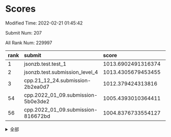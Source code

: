 # Scores

Modified Time: 2022-02-21 01:45:42

Submit Num: 207

All Rank Num: 229997

| rank |               submit               |       score        |       sigma        | pk_num |
| :--- | :--------------------------------- | :----------------- | :----------------- | :----- |
| 1    | jsonzb.test.test_1                 | 1013.6902491316374 | 0.7908922886290609 | 4447   |
| 2    | jsonzb.test.submission_level_4     | 1013.4305679453455 | 0.8620748227457388 | 4446   |
| 3    | cpp.21_12_24.submission-2b2ea0d7   | 1012.379424313816  | 0.7846324612030875 | 4447   |
| 54   | cpp.2022_01_09.submission-5b0e3de2 | 1005.4393010364411 | 0.7161245171117203 | 4442   |
| 56   | cpp.2022_01_09.submission-816672bd | 1004.8376733554127 | 0.7258622611114791 | 4444   |


<details>
<summary>全部</summary>

| rank |                 submit                 |       score        |       sigma        | pk_num |
| :--- | :------------------------------------- | :----------------- | :----------------- | :----- |
| 1    | jsonzb.test.test_1                     | 1013.6902491316374 | 0.7908922886290609 | 4447   |
| 2    | jsonzb.test.submission_level_4         | 1013.4305679453455 | 0.8620748227457388 | 4446   |
| 3    | cpp.21_12_24.submission-2b2ea0d7       | 1012.379424313816  | 0.7846324612030875 | 4447   |
| 4    | gobigger.level_3.submission_level_3_31 | 1011.5474361996318 | 0.7497490206390227 | 4444   |
| 5    | gobigger.level_3.submission_level_3_28 | 1011.3881277119015 | 0.7686041856508189 | 4447   |
| 6    | gobigger.level_3.submission_level_3_26 | 1011.3812795189247 | 0.7767907965040063 | 4450   |
| 7    | gobigger.level_3.submission_level_3_29 | 1011.2562037770609 | 0.7746071279305002 | 4447   |
| 8    | gobigger.level_3.submission_level_3_8  | 1011.2472023431084 | 0.7641992779361465 | 4442   |
| 9    | gobigger.level_3.submission_level_3_44 | 1011.026534755318  | 0.7754715059178372 | 4442   |
| 10   | gobigger.level_3.submission_level_3_40 | 1010.9567022960707 | 0.7608432626874742 | 4444   |
| 11   | gobigger.level_3.submission_level_3_1  | 1010.8994320241026 | 0.7566680371426489 | 4444   |
| 12   | gobigger.level_3.submission_level_3_37 | 1010.8514982540821 | 0.7556208458206357 | 4439   |
| 13   | gobigger.level_3.submission_level_3_46 | 1010.6859678083495 | 0.7809812821324075 | 4443   |
| 14   | gobigger.level_3.submission_level_3_4  | 1010.6012814825913 | 0.7524072584318208 | 4437   |
| 15   | gobigger.level_3.submission_level_3_41 | 1010.5403160954294 | 0.7534848442196858 | 4444   |
| 16   | gobigger.level_3.submission_level_3_5  | 1010.4602348077154 | 0.7509144225671475 | 4441   |
| 17   | gobigger.level_3.submission_level_3_39 | 1010.4554723936573 | 0.7512624900482796 | 4446   |
| 18   | gobigger.level_3.submission_level_3_48 | 1010.4444486073569 | 0.7746020813251285 | 4444   |
| 19   | gobigger.level_3.submission_level_3_15 | 1010.407756297452  | 0.7764514912189272 | 4448   |
| 20   | gobigger.level_3.submission_level_3_43 | 1010.320761940978  | 0.7942559621384825 | 4440   |
| 21   | gobigger.level_3.submission_level_3_14 | 1010.3040894972506 | 0.7837050266513289 | 4448   |
| 22   | gobigger.level_3.submission_level_3_36 | 1010.2344368913942 | 0.7750043392207155 | 4446   |
| 23   | gobigger.level_3.submission_level_3_30 | 1010.2273850092159 | 0.7661665454161287 | 4440   |
| 24   | gobigger.level_3.submission_level_3_33 | 1010.1993638549972 | 0.7470270902013019 | 4446   |
| 25   | gobigger.level_3.submission_level_3_2  | 1010.1993596966664 | 0.7733624126881894 | 4446   |
| 26   | gobigger.level_3.submission_level_3_17 | 1010.1804838159383 | 0.7408908769069079 | 4441   |
| 27   | gobigger.level_3.submission_level_3_0  | 1010.1242398242017 | 0.78942282236625   | 4438   |
| 28   | gobigger.level_3.submission_level_3_11 | 1010.0377756717572 | 0.747255499095279  | 4443   |
| 29   | gobigger.level_3.submission_level_3_42 | 1010.0338117313736 | 0.7587186698528192 | 4447   |
| 30   | gobigger.level_3.submission_level_3_6  | 1009.996066436141  | 0.7556002630381267 | 4444   |
| 31   | gobigger.level_3.submission_level_3_19 | 1009.9648716247609 | 0.760249163102104  | 4448   |
| 32   | gobigger.level_3.submission_level_3_22 | 1009.8553282246401 | 0.7535749924677249 | 4444   |
| 33   | gobigger.level_3.submission_level_3_16 | 1009.8286528910048 | 0.7423474223027343 | 4446   |
| 34   | gobigger.level_3.submission_level_3_35 | 1009.7787639688503 | 0.7783369035673235 | 4443   |
| 35   | gobigger.level_3.submission_level_3_9  | 1009.7730588925299 | 0.7457924433665171 | 4449   |
| 36   | gobigger.level_3.submission_level_3_27 | 1009.7449640660576 | 0.7478008178510247 | 4447   |
| 37   | gobigger.level_3.submission_level_3_13 | 1009.6116691175002 | 0.7437245943905075 | 4437   |
| 38   | gobigger.level_3.submission_level_3_18 | 1009.5835919300594 | 0.7576860430512095 | 4450   |
| 39   | gobigger.level_3.submission_level_3_25 | 1009.5679451279916 | 0.7420232351104921 | 4446   |
| 40   | gobigger.level_3.submission_level_3_24 | 1009.5579964443402 | 0.7242126610927494 | 4445   |
| 41   | gobigger.level_3.submission_level_3_12 | 1009.5117679868325 | 0.7649355851871252 | 4445   |
| 42   | gobigger.level_3.submission_level_3_34 | 1009.4796600095838 | 0.7541506037474988 | 4439   |
| 43   | gobigger.level_3.submission_level_3_21 | 1009.4324906159901 | 0.7409523331287028 | 4442   |
| 44   | gobigger.level_3.submission_level_3_20 | 1009.3760519200927 | 0.7624286179846618 | 4443   |
| 45   | gobigger.level_3.submission_level_3_10 | 1009.343614152853  | 0.7404178838284114 | 4446   |
| 46   | gobigger.level_3.submission_level_3_38 | 1009.2826614328604 | 0.7368383360095272 | 4450   |
| 47   | gobigger.level_3.submission_level_3_3  | 1009.2777399290334 | 0.7516439923805471 | 4446   |
| 48   | gobigger.level_3.submission_level_3_32 | 1009.0952916569013 | 0.7441271535133593 | 4445   |
| 49   | gobigger.level_3.submission_level_3_49 | 1009.0223763415389 | 0.7609377248570709 | 4446   |
| 50   | gobigger.level_3.submission_level_3_47 | 1008.6281115529177 | 0.7358221219649531 | 4444   |
| 51   | gobigger.level_3.submission_level_3_45 | 1008.5514678389719 | 0.7517158274293242 | 4442   |
| 52   | gobigger.level_3.submission_level_3_23 | 1008.3429947289719 | 0.7533393264351237 | 4445   |
| 53   | gobigger.level_3.submission_level_3_7  | 1007.938024644116  | 0.7421879424404646 | 4446   |
| 54   | cpp.2022_01_09.submission-5b0e3de2     | 1005.4393010364411 | 0.7161245171117203 | 4442   |
| 55   | gobigger.level_1.submission_level_1_47 | 1004.9978883414066 | 0.7155036747138478 | 4444   |
| 56   | cpp.2022_01_09.submission-816672bd     | 1004.8376733554127 | 0.7258622611114791 | 4444   |
| 57   | gobigger.level_1.submission_level_1_41 | 1004.7763266383671 | 0.7125383495144315 | 4443   |
| 58   | gobigger.level_1.submission_level_1_4  | 1004.710363319159  | 0.716249391452679  | 4447   |
| 59   | gobigger.level_1.submission_level_1_2  | 1004.2684548381071 | 0.7197790671238032 | 4451   |
| 60   | gobigger.level_1.submission_level_1_38 | 1004.0801852575162 | 0.7184624949816705 | 4442   |
| 61   | gobigger.level_1.submission_level_1_14 | 1003.936645584844  | 0.7192911634265211 | 4445   |
| 62   | gobigger.level_1.submission_level_1_45 | 1003.929861547625  | 0.6998436684322371 | 4448   |
| 63   | gobigger.level_1.submission_level_1_16 | 1003.8592111922533 | 0.7167085413193465 | 4447   |
| 64   | gobigger.level_1.submission_level_1_11 | 1003.85726391652   | 0.7154982895558554 | 4447   |
| 65   | gobigger.level_1.submission_level_1_13 | 1003.7451568231629 | 0.7159545528704855 | 4445   |
| 66   | gobigger.level_1.submission_level_1_0  | 1003.6589376776307 | 0.7171521629532625 | 4441   |
| 67   | gobigger.level_1.submission_level_1_32 | 1003.652859954015  | 0.7135356223049214 | 4446   |
| 68   | gobigger.level_1.submission_level_1_8  | 1003.6439987529063 | 0.7200384615843695 | 4445   |
| 69   | gobigger.level_1.submission_level_1_3  | 1003.5858230391435 | 0.7059739588882287 | 4448   |
| 70   | gobigger.level_1.submission_level_1_5  | 1003.5002283628767 | 0.7166264178770587 | 4443   |
| 71   | gobigger.level_1.submission_level_1_36 | 1003.4468514158435 | 0.724656719188837  | 4446   |
| 72   | gobigger.level_1.submission_level_1_43 | 1003.4130808319574 | 0.7156598052811932 | 4449   |
| 73   | gobigger.level_1.submission_level_1_1  | 1003.4126996000789 | 0.7133963703351532 | 4449   |
| 74   | gobigger.level_1.submission_level_1_23 | 1003.3938118059967 | 0.7185757686388041 | 4444   |
| 75   | gobigger.level_1.submission_level_1_17 | 1003.3866784364493 | 0.714694957527665  | 4446   |
| 76   | gobigger.level_1.submission_level_1_10 | 1003.345685317677  | 0.7258192520366145 | 4444   |
| 77   | gobigger.level_1.submission_level_1_6  | 1003.3258340579954 | 0.7235545989825001 | 4442   |
| 78   | gobigger.level_1.submission_level_1_15 | 1003.2423641604668 | 0.7127270221650627 | 4443   |
| 79   | gobigger.level_1.submission_level_1_27 | 1003.2307433318417 | 0.7190239632883699 | 4441   |
| 80   | gobigger.level_1.submission_level_1_31 | 1003.2250959601693 | 0.714010838713244  | 4446   |
| 81   | gobigger.level_1.submission_level_1_46 | 1003.1698327075095 | 0.7194747054877503 | 4442   |
| 82   | gobigger.level_1.submission_level_1_44 | 1003.158120253935  | 0.7134034528737364 | 4447   |
| 83   | gobigger.level_1.submission_level_1_42 | 1003.1110450620016 | 0.7137685372042578 | 4445   |
| 84   | gobigger.level_1.submission_level_1_37 | 1002.9891988999846 | 0.7172562824365137 | 4443   |
| 85   | gobigger.level_1.submission_level_1_21 | 1002.9602700964757 | 0.7059118085132923 | 4443   |
| 86   | gobigger.level_1.submission_level_1_34 | 1002.9354778232122 | 0.700428474991058  | 4440   |
| 87   | gobigger.level_1.submission_level_1_22 | 1002.8846249717029 | 0.714058374215448  | 4449   |
| 88   | gobigger.level_1.submission_level_1_20 | 1002.8425205283878 | 0.7187819819284774 | 4445   |
| 89   | gobigger.level_1.submission_level_1_7  | 1002.8397821640496 | 0.720950648606383  | 4440   |
| 90   | gobigger.level_1.submission_level_1_19 | 1002.8368352515319 | 0.7104645673928377 | 4444   |
| 91   | gobigger.level_1.submission_level_1_40 | 1002.7814411294727 | 0.7238357350191295 | 4444   |
| 92   | gobigger.level_1.submission_level_1_49 | 1002.7746318178736 | 0.71510393063519   | 4446   |
| 93   | gobigger.level_1.submission_level_1_48 | 1002.7573905781983 | 0.7178001285917266 | 4442   |
| 94   | gobigger.level_1.submission_level_1_25 | 1002.7545525831894 | 0.7227612999999001 | 4448   |
| 95   | gobigger.level_1.submission_level_1_18 | 1002.7315556904929 | 0.7154330508913739 | 4446   |
| 96   | gobigger.level_1.submission_level_1_9  | 1002.7302493918198 | 0.7174730222745118 | 4443   |
| 97   | gobigger.level_1.submission_level_1_26 | 1002.6741102833304 | 0.7115514748097277 | 4449   |
| 98   | gobigger.level_1.submission_level_1_35 | 1002.6125568869313 | 0.7138714400453032 | 4442   |
| 99   | gobigger.level_1.submission_level_1_30 | 1002.6000862748358 | 0.7157173651409525 | 4446   |
| 100  | gobigger.level_1.submission_level_1_24 | 1002.4389288838051 | 0.7156600423188691 | 4442   |
| 101  | gobigger.level_1.submission_level_1_12 | 1002.2055847751441 | 0.7007502091328647 | 4449   |
| 102  | gobigger.level_1.submission_level_1_39 | 1001.9759209781114 | 0.7066453464085041 | 4447   |
| 103  | gobigger.level_1.submission_level_1_29 | 1001.9653956643427 | 0.7206325754945442 | 4445   |
| 104  | gobigger.level_1.submission_level_1_33 | 1001.7394535135529 | 0.7103424721572714 | 4445   |
| 105  | gobigger.level_1.submission_level_1_28 | 1001.5039478537681 | 0.7124538250606857 | 4441   |
| 106  | gobigger.random.submission_random_1    | 997.2455971783755  | 0.717135197663495  | 4444   |
| 107  | gobigger.random.submission_random_30   | 997.0607385001284  | 0.7188399035934003 | 4442   |
| 108  | gobigger.random.submission_random_36   | 996.8400589520775  | 0.6980705536677109 | 4449   |
| 109  | gobigger.random.submission_random_10   | 996.8054526959365  | 0.6980489281374753 | 4442   |
| 110  | gobigger.random.submission_random_18   | 996.6391880140159  | 0.7042409658055563 | 4443   |
| 111  | gobigger.random.submission_random_17   | 996.6169321857228  | 0.704045577206036  | 4442   |
| 112  | gobigger.random.submission_random_21   | 996.5960609624472  | 0.706005305811853  | 4449   |
| 113  | gobigger.random.submission_random_5    | 996.4107475140779  | 0.7176883273674336 | 4445   |
| 114  | gobigger.random.submission_random_15   | 996.4100915946157  | 0.7017597081812377 | 4443   |
| 115  | gobigger.random.submission_random_8    | 996.3944262231421  | 0.7189596496536952 | 4445   |
| 116  | gobigger.random.submission_random_31   | 996.3845829623092  | 0.6992312864922253 | 4443   |
| 117  | gobigger.random.submission_random_43   | 996.3310035053727  | 0.7099659219899453 | 4443   |
| 118  | gobigger.random.submission_random_28   | 996.3178143397395  | 0.7170613654052578 | 4448   |
| 119  | gobigger.random.submission_random_29   | 996.2271260073409  | 0.706862341534255  | 4440   |
| 120  | gobigger.random.submission_random_13   | 996.1702803117005  | 0.7023137333291402 | 4446   |
| 121  | gobigger.random.submission_random_23   | 996.1221718577203  | 0.7133117271189616 | 4446   |
| 122  | gobigger.random.submission_random_46   | 996.0877901716057  | 0.705964006574252  | 4442   |
| 123  | gobigger.random.submission_random_12   | 996.0621454927948  | 0.7106800971453225 | 4443   |
| 124  | gobigger.random.submission_random_14   | 996.0196512723784  | 0.7036788499102772 | 4439   |
| 125  | gobigger.random.submission_random_42   | 995.9744378996523  | 0.7090169627376928 | 4442   |
| 126  | gobigger.random.submission_random_2    | 995.8942254164666  | 0.697287910956493  | 4447   |
| 127  | gobigger.random.submission_random_38   | 995.8616522918078  | 0.712294302182353  | 4441   |
| 128  | gobigger.random.submission_random_49   | 995.8428809077478  | 0.7042826551843678 | 4443   |
| 129  | gobigger.random.submission_random_22   | 995.826404335838   | 0.7215774414202404 | 4444   |
| 130  | gobigger.random.submission_random_7    | 995.7755767205323  | 0.7051780732213592 | 4446   |
| 131  | gobigger.random.submission_random_11   | 995.7145964870011  | 0.7105539331273993 | 4442   |
| 132  | gobigger.random.submission_random_45   | 995.6601965870939  | 0.7096306276292844 | 4447   |
| 133  | gobigger.random.submission_random_19   | 995.6581261096624  | 0.7137163594656251 | 4442   |
| 134  | gobigger.random.submission_random_40   | 995.6543262092964  | 0.7071151528807321 | 4446   |
| 135  | gobigger.random.submission_random_27   | 995.652931824076   | 0.7117933533196891 | 4445   |
| 136  | gobigger.random.submission_random_6    | 995.6454519492911  | 0.7266003515114564 | 4447   |
| 137  | gobigger.random.submission_random_9    | 995.6221750142545  | 0.7140811420029539 | 4444   |
| 138  | gobigger.random.submission_random_26   | 995.5812758932667  | 0.7156538873553976 | 4445   |
| 139  | gobigger.random.submission_random_24   | 995.5757289070472  | 0.7081351052604226 | 4441   |
| 140  | gobigger.random.submission_random_25   | 995.5707753289437  | 0.7063324504692281 | 4446   |
| 141  | gobigger.random.submission_random_44   | 995.561836735027   | 0.7257363339135976 | 4445   |
| 142  | gobigger.random.submission_random_32   | 995.5541333924764  | 0.7218527425315867 | 4443   |
| 143  | gobigger.random.submission_random_16   | 995.5487853359379  | 0.7057826082497207 | 4441   |
| 144  | gobigger.random.submission_random_0    | 995.4866855486929  | 0.699292356976169  | 4446   |
| 145  | gobigger.random.submission_random_34   | 995.4840780518144  | 0.7021362486397226 | 4443   |
| 146  | gobigger.random.submission_random_39   | 995.3908401802905  | 0.7215689631605473 | 4441   |
| 147  | gobigger.random.submission_random_20   | 995.3811006829841  | 0.727474319345381  | 4449   |
| 148  | gobigger.random.submission_random_37   | 995.3452597652202  | 0.7225047184200974 | 4450   |
| 149  | gobigger.random.submission_random_33   | 995.2872588914107  | 0.7091942427084537 | 4443   |
| 150  | gobigger.random.submission_random_4    | 995.1124528294567  | 0.7318783370274575 | 4436   |
| 151  | gobigger.random.submission_random_3    | 995.0617888123865  | 0.7263806298065686 | 4447   |
| 152  | gobigger.random.submission_random_47   | 995.0558586403873  | 0.7046474473542325 | 4446   |
| 153  | gobigger.random.submission_random_41   | 994.8860301199595  | 0.7357479820138532 | 4445   |
| 154  | gobigger.random.submission_random_35   | 994.8829911753318  | 0.729137098400965  | 4445   |
| 155  | gobigger.random.submission_random_48   | 994.5346301017628  | 0.7066734327294066 | 4442   |
| 156  | gobigger.level_2.submission_level_2_47 | 994.0121517773515  | 0.7408070802692786 | 4443   |
| 157  | gobigger.level_2.submission_level_2_10 | 993.5509791185527  | 0.7494350684960461 | 4445   |
| 158  | gobigger.level_2.submission_level_2_2  | 993.48545534625    | 0.7266151210546392 | 4439   |
| 159  | gobigger.level_2.submission_level_2_38 | 993.3367788558086  | 0.7401086803434782 | 4442   |
| 160  | gobigger.level_2.submission_level_2_16 | 993.3181673455925  | 0.7426777391588606 | 4446   |
| 161  | gobigger.level_2.submission_level_2_18 | 993.2558169448623  | 0.7430994138417888 | 4444   |
| 162  | gobigger.level_2.submission_level_2_30 | 993.1358783239921  | 0.7299815220568454 | 4448   |
| 163  | gobigger.level_2.submission_level_2_15 | 993.0962753165427  | 0.7327552795110378 | 4446   |
| 164  | gobigger.level_2.submission_level_2_19 | 992.8979164566803  | 0.7213426527216159 | 4441   |
| 165  | gobigger.level_2.submission_level_2_21 | 992.897174069838   | 0.7229126796240111 | 4443   |
| 166  | gobigger.level_2.submission_level_2_29 | 992.8153382144892  | 0.7272967886429722 | 4449   |
| 167  | gobigger.level_2.submission_level_2_22 | 992.7114284628457  | 0.7343145806757493 | 4449   |
| 168  | gobigger.level_2.submission_level_2_33 | 992.6470144962666  | 0.7321860839338804 | 4447   |
| 169  | gobigger.level_2.submission_level_2_3  | 992.6111719486652  | 0.730471851576357  | 4444   |
| 170  | gobigger.level_2.submission_level_2_36 | 992.5406700507169  | 0.7461077821023553 | 4451   |
| 171  | gobigger.level_2.submission_level_2_13 | 992.490527096368   | 0.7183811743528467 | 4442   |
| 172  | gobigger.level_2.submission_level_2_6  | 992.4816001688794  | 0.7332521865009256 | 4445   |
| 173  | gobigger.level_2.submission_level_2_41 | 992.4686984374906  | 0.7435599776317772 | 4438   |
| 174  | gobigger.level_2.submission_level_2_7  | 992.4215644099139  | 0.7526248245922611 | 4450   |
| 175  | gobigger.level_2.submission_level_2_1  | 992.42069882167    | 0.7373251267467112 | 4448   |
| 176  | gobigger.level_2.submission_level_2_40 | 992.4206417281254  | 0.7395132796215753 | 4442   |
| 177  | gobigger.level_2.submission_level_2_34 | 992.4046458976972  | 0.7393203515567407 | 4443   |
| 178  | gobigger.level_2.submission_level_2_5  | 992.400140327802   | 0.7304754245246704 | 4445   |
| 179  | gobigger.level_2.submission_level_2_48 | 992.3772660665581  | 0.7471103774871218 | 4445   |
| 180  | gobigger.level_2.submission_level_2_8  | 992.2489368481837  | 0.7227918329127279 | 4444   |
| 181  | gobigger.level_2.submission_level_2_0  | 992.2476614334882  | 0.7557597611659372 | 4433   |
| 182  | gobigger.level_2.submission_level_2_20 | 992.2422809580844  | 0.7337254984941192 | 4441   |
| 183  | gobigger.level_2.submission_level_2_37 | 992.1648395534992  | 0.7418475821804761 | 4444   |
| 184  | gobigger.level_2.submission_level_2_32 | 992.104098549033   | 0.7390041809401978 | 4444   |
| 185  | gobigger.level_2.submission_level_2_46 | 991.8902745036087  | 0.7609354887179026 | 4446   |
| 186  | gobigger.level_2.submission_level_2_12 | 991.8483948633274  | 0.7535555301113309 | 4444   |
| 187  | gobigger.level_2.submission_level_2_23 | 991.8425813127526  | 0.7550903834519882 | 4446   |
| 188  | gobigger.level_2.submission_level_2_4  | 991.8228649102414  | 0.7419117233491757 | 4443   |
| 189  | gobigger.level_2.submission_level_2_39 | 991.8220773560254  | 0.7518880945886364 | 4445   |
| 190  | gobigger.level_2.submission_level_2_42 | 991.717736681609   | 0.7281842502319805 | 4444   |
| 191  | gobigger.level_2.submission_level_2_31 | 991.6969137319426  | 0.7579191725662175 | 4438   |
| 192  | gobigger.level_2.submission_level_2_9  | 991.6631389901071  | 0.7551707979933314 | 4441   |
| 193  | gobigger.level_2.submission_level_2_14 | 991.6156393367104  | 0.7400101301540127 | 4446   |
| 194  | gobigger.level_2.submission_level_2_45 | 991.6041927369674  | 0.7492277188600106 | 4442   |
| 195  | gobigger.level_2.submission_level_2_28 | 991.5702919103828  | 0.7305879096610793 | 4446   |
| 196  | gobigger.level_2.submission_level_2_11 | 991.5028929469564  | 0.7451855491682567 | 4445   |
| 197  | gobigger.level_2.submission_level_2_43 | 991.4442606373099  | 0.7529229931681791 | 4443   |
| 198  | gobigger.level_2.submission_level_2_25 | 991.3886847212196  | 0.7542447242412513 | 4443   |
| 199  | gobigger.level_2.submission_level_2_24 | 991.3599204042877  | 0.7475646289475172 | 4444   |
| 200  | gobigger.level_2.submission_level_2_49 | 991.305465829934   | 0.7388755400646387 | 4445   |
| 201  | gobigger.level_2.submission_level_2_44 | 991.2213433943368  | 0.7580050481751208 | 4446   |
| 202  | gobigger.level_2.submission_level_2_26 | 991.1947877213966  | 0.7360613470222704 | 4446   |
| 203  | gobigger.level_2.submission_level_2_27 | 991.0808876162968  | 0.7578702339523491 | 4447   |
| 204  | gobigger.level_2.submission_level_2_17 | 990.947857126588   | 0.7740379534513189 | 4448   |
| 205  | gobigger.level_2.submission_level_2_35 | 990.6106628850555  | 0.7789640390374278 | 4445   |
| 206  | gobigger.none.submission_none_1        | 978.2246771248039  | 1.2636777442809535 | 4444   |
| 207  | gobigger.none.submission_none_0        | 976.5088735891306  | 1.4126506778465309 | 4443   |

</details>